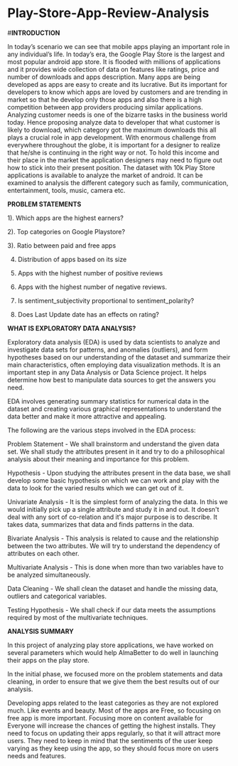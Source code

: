 # Play-Store-App-Review-Analysis

#**INTRODUCTION**

In today’s scenario we can see that mobile apps
playing an important role in any individual’s life. In
today’s era, the Google Play Store is the largest
and most popular android app store. It is flooded
with millions of applications and it provides wide
collection of data on features like ratings, price and
number of downloads and apps description. Many
apps are being developed as apps are easy to
create and its lucrative. But its important for
developers to know which apps are loved by
customers and are trending in market so that he
develop only those apps and also there is a high
competition between app providers producing
similar applications. Analyzing customer needs is
one of the bizarre tasks in the business world
today. Hence proposing analyze data to developer
that what customer is likely to download, which
category got the maximum downloads this all plays
a crucial role in app development. With enormous
challenge from everywhere throughout the globe,
it is important for a designer to realize that he/she
is continuing in the right way or not. To hold this
income and their place in the market the
application designers may need to figure out how
to stick into their present position. The dataset with
10k Play Store applications is available to analyze
the market of android. It can be examined to
analysis the different category such as family,
communication, entertainment, tools, music,
camera etc.

**PROBLEM STATEMENTS**

1). Which apps are the highest earners?

2). Top categories on Google Playstore?

3). Ratio between paid and free apps

4) Distribution of apps based on its size

5) Apps with the highest number of positive reviews

6) Apps with the highest number of negative reviews.

7) Is sentiment_subjectivity proportional to sentiment_polarity?

8) Does Last Update date has an effects on rating?

**WHAT IS EXPLORATORY DATA ANALYSIS?**

Exploratory data analysis (EDA) is used by data scientists to analyze and investigate data sets for patterns, and anomalies (outliers), and form hypotheses based on our understanding of the dataset and summarize their main characteristics, often employing data visualization methods. It is an important step in any Data Analysis or Data Science project. It helps determine how best to manipulate data sources to get the answers you need.

EDA involves generating summary statistics for numerical data in the dataset and creating various graphical representations to understand the data better and make it more attractive and appealing.

The following are the various steps involved in the EDA process:

Problem Statement - We shall brainstorm and understand the given data set. We shall study the attributes present in it and try to do a philosophical analysis about their meaning and importance for this problem.

Hypothesis - Upon studying the attributes present in the data base, we shall develop some basic hypothesis on which we can work and play with the data to look for the varied results which we can get out of it.

Univariate Analysis - It is the simplest form of analyzing the data. In this we would initially pick up a single attribute and study it in and out. It doesn't deal with any sort of co-relation and it's major purpose is to describe. It takes data, summarizes that data and finds patterns in the data.

Bivariate Analysis - This analysis is related to cause and the relationship between the two attributes. We will try to understand the dependency of attributes on each other.

Multivariate Analysis - This is done when more than two variables have to be analyzed simultaneously.

Data Cleaning - We shall clean the dataset and handle the missing data, outliers and categorical variables.

Testing Hypothesis - We shall check if our data meets the assumptions required by most of the multivariate techniques.


**ANALYSIS SUMMARY** 

In this project of analyzing play store applications, we have worked on several parameters which would help AlmaBetter to do well in launching their apps on the play store.

In the initial phase, we focused more on the problem statements and data cleaning, in order to ensure that we give them the best results out of our analysis.

Developing apps related to the least categories as they are not explored much. Like events and beauty.
Most of the apps are Free, so focusing on free app is more important. Focusing more on content available for Everyone will increase the chances of getting the highest installs.
They need to focus on updating their apps regularly, so that it will attract more users.
They need to keep in mind that the sentiments of the user keep varying as they keep using the app, so they should focus more on users needs and features.


